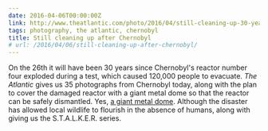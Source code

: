 ```yaml
---
date: 2016-04-06T00:00:00Z
link: http://www.theatlantic.com/photo/2016/04/still-cleaning-up-30-years-after-the-chernobyl-disaster/476748/
tags: photography, the atlantic, chernobyl
title: Still cleaning up after Chernobyl
# url: /2016/04/06/still-cleaning-up-after-chernobyl/
---
```


On the 26th it will have been 30 years since Chernobyl's reactor number four exploded during a test, which caused 120,000 people to evacuate. *The Atlantic* gives us 35 photographs from Chernobyl today, along with the plan to cover the damaged reactor with a giant metal dome so that the reactor can be safely dismantled. Yes, [a giant metal dome](http://www.reuters.com/article/us-ukraine-chernobyl-arch-idUSKCN0WP2TB). Although the disaster has allowed local wildlife to flourish in the absence of humans, along with giving us the S.T.A.L.K.E.R. series. 



